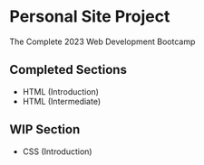 # Personal Site Project
The Complete 2023 Web Development Bootcamp

## Completed Sections
- HTML (Introduction)
- HTML (Intermediate)

## WIP Section
- CSS (Introduction)
